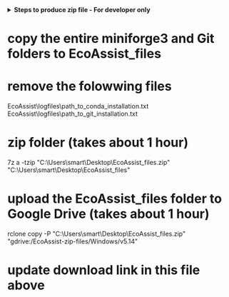 <details>
<summary><b>Steps to produce zip file - For developer only</b></summary>
<br>
<i>If you're an EcoAssist user, you dont have to follow these steps. This is information is for the developer.</i>
<br></br>
Follow the steps below to create this all-encompassing EcoAssist zip file.

1. [Install the latest EcoAssist version](https://addaxdatascience.com/ecoassist-windows/) on a Windows machine
2. Copy the entire contents of the following folders to `C:\Users\smart\Desktop\EcoAssist_files`.
   * `C:\Users\smart\miniforge3` (double check for redundant environments)
   * `C:\Program Files\Git`
 

</details>


# copy the entire miniforge3 and Git folders to EcoAssist_files

# remove the folowwing files
EcoAssist\logfiles\path_to_conda_installation.txt
EcoAssist\logfiles\path_to_git_installation.txt

# zip folder (takes about 1 hour)
7z a -tzip "C:\Users\smart\Desktop\EcoAssist_files.zip" "C:\Users\smart\Desktop\EcoAssist_files"

# upload the EcoAssist_files folder to Google Drive (takes about 1 hour)
rclone copy -P "C:\Users\smart\Desktop\EcoAssist_files.zip" "gdrive:/EcoAssist-zip-files/Windows/v5.14"

# update download link in this file above
